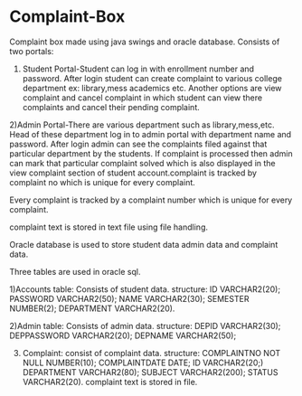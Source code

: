 # Complaint-Box

Complaint box made using java swings and oracle database.
Consists of two portals:

1) Student Portal-Student can log in with enrollment number and  password. 
After login student can create complaint to various college department ex: library,mess academics etc.
Another options are view complaint and cancel complaint in which student can view there complaints and cancel their pending complaint.

2)Admin Portal-There are various department such as library,mess,etc. 
Head of these department log in to admin portal with department name and password.
After login admin can see the complaints filed against that particular department by the students.
If complaint is processed then admin can mark that particular complaint solved which is also displayed
in the view complaint section of student account.complaint is tracked by complaint no which is unique for every complaint.

Every complaint is tracked by a complaint number which is unique for every complaint.

complaint text is stored in text file using file handling.

Oracle database is used to store student data admin data and complaint data.

Three tables are used in oracle sql.

1)Accounts table: Consists of student data.
       structure: 
                   ID                VARCHAR2(20);
                   PASSWORD          VARCHAR2(50);
                   NAME              VARCHAR2(30);
                   SEMESTER          NUMBER(2);
                   DEPARTMENT        VARCHAR2(20).

2)Admin table: Consists of admin data.
    structure: 
                 DEPID                VARCHAR2(30);
                 DEPPASSWORD          VARCHAR2(20);
                 DEPNAME              VARCHAR2(50);
 
 3) Complaint: consist of complaint data.
    structure: 
               COMPLAINTNO                NOT NULL NUMBER(10);
               COMPLAINTDATE                   DATE;
                   ID                     VARCHAR2(20;)
                DEPARTMENT                VARCHAR2(80);
                 SUBJECT                  VARCHAR2(200);
                 STATUS                   VARCHAR2(20).
  complaint text is stored in file.
